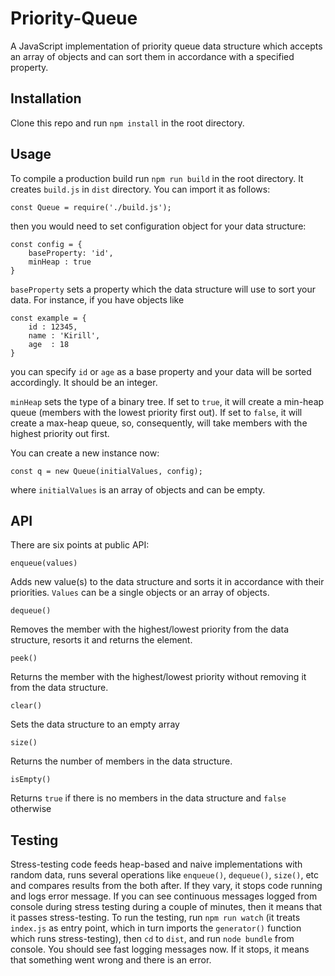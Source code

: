 # Priority-Queue
A JavaScript implementation of priority queue data structure which accepts an array of objects and can sort them in accordance with a specified property.


## Installation
Clone this repo and run `npm install` in the root directory.

## Usage
To compile a production build run `npm run build` in the root directory. It creates `build.js` in `dist` directory. You can import it as follows:

`const Queue = require('./build.js');`

then you would need to set configuration object for your data structure:

```
const config = {
    baseProperty: 'id',
    minHeap : true
}
```

`baseProperty` sets a property which the data structure will use to sort your data. For instance, if you have objects like

```
const example = {
    id : 12345,
    name : 'Kirill',
    age  : 18
}
```

you can specify `id` or `age` as a base property and your data will be sorted accordingly. It should be an integer.

`minHeap` sets the type of a binary tree. If set to `true`, it will create a min-heap queue (members with the lowest priority first out). If set to `false`, it will create
a max-heap queue, so, consequently, will take members with the highest priority out first.

You can create a new instance now:

```
const q = new Queue(initialValues, config);
```
where `initialValues` is an array of objects and can be empty.

## API
There are six points at public API:

```
enqueue(values)
```

Adds new value(s) to the data structure and sorts it in accordance with their priorities. `Values` can be a single objects or an array of objects.

```
dequeue()
```

Removes the member with the highest/lowest priority from the data structure, resorts it and returns the element.

```
peek()
```

Returns the member with the highest/lowest priority without removing it from the data structure.

```
clear()
```

Sets the data structure to an empty array

```
size()
```

Returns the number of members in the data structure.

```
isEmpty()
```

Returns `true` if there is no members in the data structure and `false` otherwise


## Testing
Stress-testing code feeds heap-based and naive implementations with random data, runs several operations like `enqueue()`, `dequeue()`, `size()`, etc and compares
results from the both after. If they vary, it stops code running and logs error message. If you can  see continuous messages logged from console
during stress testing during a couple of minutes, then it means that it passes stress-testing. To run the testing, run `npm run watch` (it treats `index.js`
as entry point, which in turn  imports the `generator()` function which runs stress-testing), then `cd` to `dist`, and run `node bundle` from console.
You should see fast logging messages now. If it stops, it means that something went wrong and there is an error.


